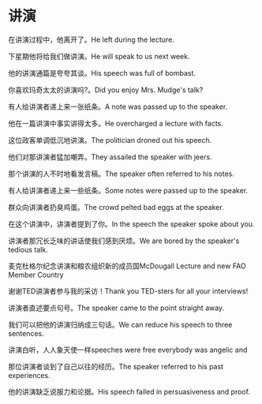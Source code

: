 # 讲演

<p><span class="chinese">在讲演过程中，他离开了。</span><span class="english">He left during the lecture.</span></p>

<p><span class="chinese">下星期他将给我们做讲演。</span><span class="english">He will speak to us next week.</span></p>

<p><span class="chinese">他的讲演通篇是夸夸其谈。</span><span class="english">His speech was full of bombast.</span></p>

<p><span class="chinese">你喜欢玛奇太太的讲演吗?。</span><span class="english">Did you enjoy Mrs. Mudge's talk?</span></p>

<p><span class="chinese">有人给讲演者递上来一张纸条。</span><span class="english">A note was passed up to the speaker.</span></p>

<p><span class="chinese">他在一篇讲演中事实讲得太多。</span><span class="english">He overcharged a lecture with facts.</span></p>

<p><span class="chinese">这位政客单调低沉地讲演。</span><span class="english">The politician droned out his speech.</span></p>

<p><span class="chinese">他们对那讲演者猛加嘲弄。</span><span class="english">They assailed the speaker with jeers.</span></p>

<p><span class="chinese">那个讲演的人不时地看发言稿。</span><span class="english">The speaker often referred to his notes.</span></p>

<p><span class="chinese">有人给讲演者递上来一些纸条。</span><span class="english">Some notes were passed up to the speaker.</span></p>

<p><span class="chinese">群众向讲演者扔臭鸡蛋。</span><span class="english">The crowd pelted bad eggs at the speaker.</span></p>

<p><span class="chinese">在这个讲演中，讲演者提到了你。</span><span class="english">In the speech the speaker spoke about you.</span></p>

<p><span class="chinese">讲演者那冗长乏味的讲话使我们感到厌烦。</span><span class="english">We are bored by the speaker's tedious talk.</span></p>

<p><span class="chinese">麦克杜格尔纪念讲演和粮农组织新的成员国</span><span class="english">McDougall Lecture and new FAO Member Country</span></p>

<p><span class="chinese">谢谢TED讲演者参与我的采访！</span><span class="english">Thank you TED-sters for all your interviews!</span></p>

<p><span class="chinese">讲演者直述要点句号。</span><span class="english">The speaker came to the point straight away.</span></p>

<p><span class="chinese">我们可以把他的讲演归纳成三句话。</span><span class="english">We can reduce his speech to three sentences.</span></p>

<p><span class="chinese">讲演白听，人人象天使一样</span><span class="english">speeches were free everybody was angelic and</span></p>

<p><span class="chinese">那位讲演者谈到了自己以往的经历。</span><span class="english">The speaker referred to his past experiences.</span></p>

<p><span class="chinese">他的讲演缺乏说服力和论据。</span><span class="english">His speech failed in persuasiveness and proof.</span></p>


